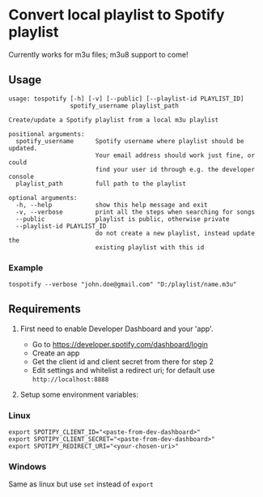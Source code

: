 # Convert local playlist to Spotify playlist

Currently works for m3u files; m3u8 support to come!

## Usage

    usage: tospotify [-h] [-v] [--public] [--playlist-id PLAYLIST_ID]
                     spotify_username playlist_path
    
    Create/update a Spotify playlist from a local m3u playlist
    
    positional arguments:
      spotify_username      Spotify username where playlist should be updated.
                            Your email address should work just fine, or could
                            find your user id through e.g. the developer console
      playlist_path         full path to the playlist
    
    optional arguments:
      -h, --help            show this help message and exit
      -v, --verbose         print all the steps when searching for songs
      --public              playlist is public, otherwise private
      --playlist-id PLAYLIST_ID
                            do not create a new playlist, instead update the
                            existing playlist with this id
                            
### Example
    tospotify --verbose "john.doe@gmail.com" "D:/playlist/name.m3u"


## Requirements
1. First need to enable Developer Dashboard and your 'app'.

    - Go to https://developer.spotify.com/dashboard/login
    - Create an app
    - Get the client id and client secret from there for step 2
    - Edit settings and whitelist a redirect uri; for default use `http://localhost:8888`
    
2. Setup some environment variables:

### Linux

    export SPOTIPY_CLIENT_ID="<paste-from-dev-dashboard>"
    export SPOTIPY_CLIENT_SECRET="<paste-from-dev-dashboard>"
    export SPOTIPY_REDIRECT_URI="<your-chosen-uri>"
    
### Windows
Same as linux but use `set` instead of `export`
    